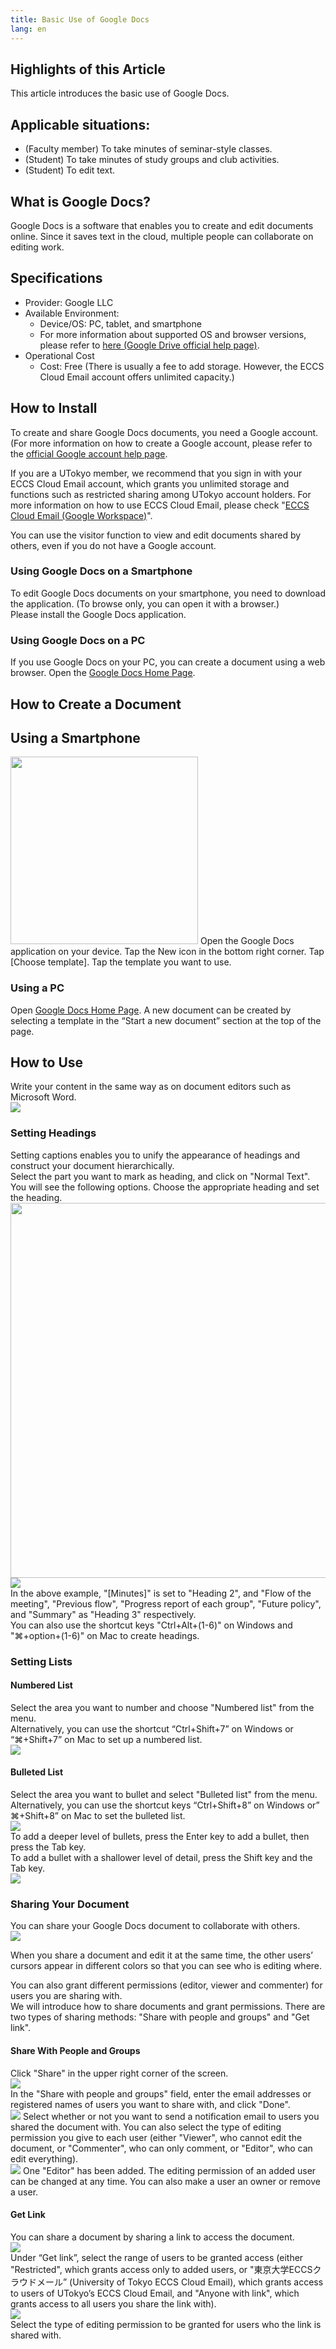 ```yaml
---
title: Basic Use of Google Docs
lang: en
---
```



## Highlights of this Article
This article introduces the basic use of Google Docs.

## Applicable situations:
- (Faculty member) To take minutes of seminar-style classes.
- (Student) To take minutes of study groups and club activities.
- (Student) To edit text.

## What is Google Docs?
Google Docs is a software that enables you to create and edit documents online. Since it saves text in the cloud, multiple people can collaborate on editing work.

## Specifications
- Provider: Google LLC
- Available Environment:
    - Device/OS: PC, tablet, and smartphone
    - For more information about supported OS and browser versions, please refer to [here (Google Drive official help page)](https://support.google.com/drive/answer/2375082?co=GENIE.Platform%3DDesktop&hl=en&oco=1).
- Operational Cost
    - Cost: Free (There is usually a fee to add storage. However, the ECCS Cloud Email account offers unlimited capacity.)

## How to Install
To create and share Google Docs documents, you need a Google account. (For more information on how to create a Google account, please refer to the [official Google account help page](https://support.google.com/accounts/answer/27441?hl=en).

If you are a UTokyo member, we recommend that you sign in with your ECCS Cloud Email account, which grants you unlimited storage and functions such as restricted sharing among UTokyo account holders. For more information on how to use ECCS Cloud Email, please check "[ECCS Cloud Email (Google Workspace)](/eccs_cloud_email)".

You can use the visitor function to view and edit documents shared by others, even if you do not have a Google account.

### Using Google Docs on a Smartphone
To edit Google Docs documents on your smartphone, you need to download the application. (To browse only, you can open it with a browser.)  
Please install the Google Docs application.

### Using Google Docs on a PC
If you use Google Docs on your PC, you can create a document using a web browser.
Open the [Google Docs Home Page](https://docs.google.com/document/u/0/).

## How to Create a Document
## Using a Smartphone

<img src="pic1.png" width="300px">
Open the Google Docs application on your device.
Tap the New icon in the bottom right corner. Tap [Choose template].  
Tap the template you want to use.

### Using a PC
Open [Google Docs Home Page](https://docs.google.com/document/u/0/). A new document can be created by selecting a template in the “Start a new document” section at the top of the page.

## How to Use
Write your content in the same way as on document editors such as Microsoft Word.  
![](pic2.png)  

### Setting Headings
Setting captions enables you to unify the appearance of headings and construct your document hierarchically.  
Select the part you want to mark as heading, and click on "Normal Text".  
You will see the following options. Choose the appropriate heading and set the heading.  
<img src="pic3.png" width="600px">
<br>
![](pic4.png)  
In the above example, "[Minutes]" is set to "Heading 2", and "Flow of the meeting", "Previous flow", "Progress report of each group", "Future policy", and "Summary" as "Heading 3" respectively.  
You can also use the shortcut keys "Ctrl+Alt+(1-6)" on Windows and "⌘+option+(1-6)" on Mac to create headings.

### Setting Lists
#### Numbered List
Select the area you want to number and choose "Numbered list" from the menu.  
Alternatively, you can use the shortcut “Ctrl+Shift+7” on Windows or “⌘+Shift+7” on Mac to set up a numbered list.  
![](pic5_1.png)

#### Bulleted List
Select the area you want to bullet and select "Bulleted list" from the menu.  
Alternatively, you can use the shortcut keys “Ctrl+Shift+8” on Windows or” ⌘+Shift+8” on Mac to set the bulleted list.  
![](pic6_1.png)  
To add a deeper level of bullets, press the Enter key to add a bullet, then press the Tab key.  
To add a bullet with a shallower level of detail, press the Shift key and the Tab key.  
![](pic7.png)  

### Sharing Your Document
You can share your Google Docs document to collaborate with others.  
![](pic13.png)  

When you share a document and edit it at the same time, the other users’ cursors appear in different colors so that you can see who is editing where.

You can also grant different permissions (editor, viewer and commenter) for users you are sharing with.  
We will introduce how to share documents and grant permissions. There are two types of sharing methods: "Share with people and groups" and "Get link".

#### Share With People and Groups
Click "Share" in the upper right corner of the screen.  
![](share_doc.png)  
In the "Share with people and groups" field, enter the email addresses or registered names of users you want to share with, and click "Done".  
![](add_user.png)
Select whether or not you want to send a notification email to users you shared the document with. 
You can also select the type of editing permission you give to each user (either "Viewer", who cannot edit the document, or "Commenter", who can only comment, or "Editor", who can edit everything).  
![](share_completed.png)
One "Editor" has been added. The editing permission of an added user can be changed at any time. You can also make a user an owner or remove a user.

#### Get Link
You can share a document by sharing a link to access the document.  
![](pic11.png)  
Under “Get link”, select the range of users to be granted access (either "Restricted", which grants access only to added users, or "東京大学ECCSクラウドメール” (University of Tokyo ECCS Cloud Email), which grants access to users of UTokyo’s ECCS Cloud Email, and "Anyone with link", which grants access to all users you share the link with).  
![](pic12.png)  
Select the type of editing permission to be granted for users who the link is shared with.  
